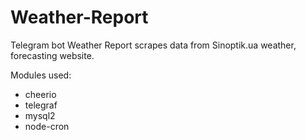 # Weather-Report
Telegram bot Weather Report scrapes data from Sinoptik.ua weather, forecasting website.

Modules used:
- cheerio
- telegraf
- mysql2
- node-cron
